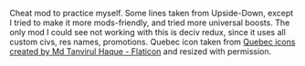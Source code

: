 Cheat mod to practice myself. Some lines taken from Upside-Down, except I tried to make it more mods-friendly, and tried more universal boosts. The only mod I could see not working with this is deciv redux, since it uses all custom civs, res names, promotions.
Quebec icon taken from <a href="https://www.flaticon.com/free-icons/quebec" title="quebec icons">Quebec icons created by Md Tanvirul Haque - Flaticon</a> and resized with permission.
